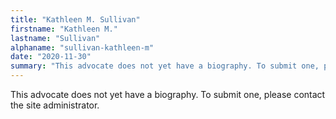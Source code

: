 ```yaml
---
title: "Kathleen M. Sullivan"
firstname: "Kathleen M."
lastname: "Sullivan"
alphaname: "sullivan-kathleen-m"
date: "2020-11-30"
summary: "This advocate does not yet have a biography. To submit one, please contact the site administrator."
---
```

This advocate does not yet have a biography. To submit one, please contact the site administrator.

